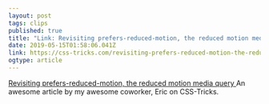 ```yaml
---
layout: post 
tags: clips 
published: true 
title: "Link: Revisiting prefers-reduced-motion, the reduced motion media query" 
date: 2019-05-15T01:58:06.041Z 
link: https://css-tricks.com/revisiting-prefers-reduced-motion-the-reduced-motion-media-query/ 
ogtype: article 
---
```

[ Revisiting prefers-reduced-motion, the reduced motion media query ]( https://css-tricks.com/revisiting-prefers-reduced-motion-the-reduced-motion-media-query/ ) 
An awesome article by my awesome coworker, Eric on CSS-Tricks.